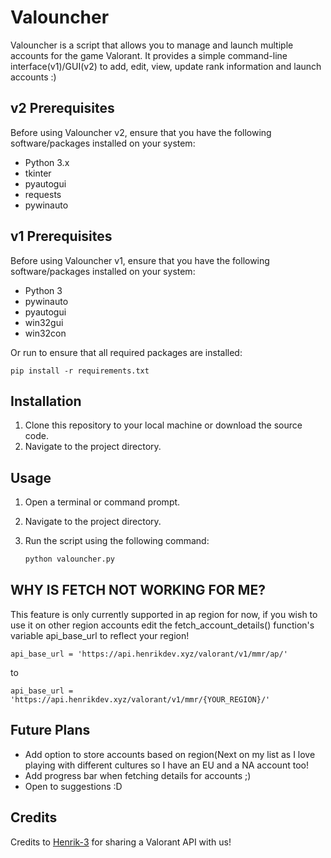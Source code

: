 # Valouncher

Valouncher is a script that allows you to manage and launch multiple accounts for the game Valorant.
It provides a simple command-line interface(v1)/GUI(v2) to add, edit, view, update rank information and launch accounts :)

## v2 Prerequisites

Before using Valouncher v2, ensure that you have the following software/packages installed on your system:

- Python 3.x
- tkinter
- pyautogui
- requests
- pywinauto

## v1 Prerequisites

Before using Valouncher v1, ensure that you have the following software/packages installed on your system:

- Python 3
- pywinauto
- pyautogui
- win32gui
- win32con

Or run to ensure that all required packages are installed:
```
pip install -r requirements.txt
```

## Installation

1. Clone this repository to your local machine or download the source code.
2. Navigate to the project directory.

## Usage

1. Open a terminal or command prompt.
2. Navigate to the project directory.
3. Run the script using the following command:

   ```bash
   python valouncher.py

## WHY IS FETCH NOT WORKING FOR ME?

This feature is only currently supported in ap region for now, if you wish to use it on other region accounts edit the fetch_account_details() function's variable api_base_url to reflect your region!
```
api_base_url = 'https://api.henrikdev.xyz/valorant/v1/mmr/ap/'
```
to 
```
api_base_url = 'https://api.henrikdev.xyz/valorant/v1/mmr/{YOUR_REGION}/'
```

## Future Plans

- Add option to store accounts based on region(Next on my list as I love playing with different cultures so I have an EU and a NA account too!
- Add progress bar when fetching details for accounts ;)
- Open to suggestions :D

## Credits

Credits to [Henrik-3](https://github.com/Henrik-3/unofficial-valorant-api) for sharing a Valorant API with us!
